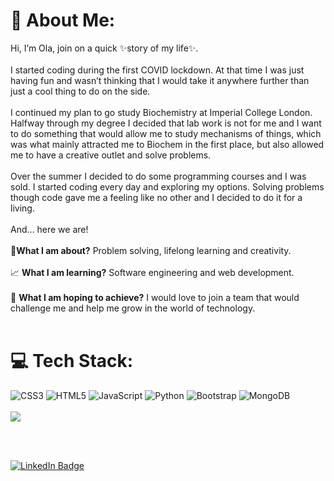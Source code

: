# 💫 About Me:
Hi, I’m Ola, join on a quick ✨story of my life✨.<br><br>I started coding during the first COVID lockdown. At that time I was just having fun and wasn’t thinking that I would take it anywhere further than just a cool thing to do on the side.<br><br>I continued my plan to go study Biochemistry at Imperial College London. Halfway through my degree I decided that lab work is not for me and I want to do something that would allow me to study mechanisms of things, which was what mainly attracted me to Biochem in the first place, but also allowed me to have a creative outlet and solve problems.<br><br>Over the summer I decided to do some programming courses and I was sold. I started coding every day and exploring my options. Solving problems though code gave me a feeling like no other and I decided to do it for a living. <br><br>And… here we are!<br><br>🔋**What I am about?** Problem solving, lifelong learning and creativity.<br><br>📈 **What I am learning?** Software engineering and web development.<br><br>🏁 **What I am hoping to achieve?** I would love to join a team that would challenge me and help me grow in the world of technology.
<br><br>
# 💻 Tech Stack:
![CSS3](https://img.shields.io/badge/css3-%231572B6.svg?style=for-the-badge&logo=css3&logoColor=white) ![HTML5](https://img.shields.io/badge/html5-%23E34F26.svg?style=for-the-badge&logo=html5&logoColor=white) ![JavaScript](https://img.shields.io/badge/javascript-%23323330.svg?style=for-the-badge&logo=javascript&logoColor=%23F7DF1E) ![Python](https://img.shields.io/badge/python-3670A0?style=for-the-badge&logo=python&logoColor=ffdd54) ![Bootstrap](https://img.shields.io/badge/bootstrap-%23563D7C.svg?style=for-the-badge&logo=bootstrap&logoColor=white) ![MongoDB](https://img.shields.io/badge/MongoDB-%234ea94b.svg?style=for-the-badge&logo=mongodb&logoColor=white)
<br><br>
![](https://github-readme-stats.vercel.app/api/top-langs/?username=aleksandra-zyto&theme=radical&hide_border=true&include_all_commits=false&count_private=false&layout=compact)

<br><br>
<div id="badges">
  <a href="https://www.linkedin.com/in/💻-aleksandra-ola-zyto-072b66224/">
    <img src="https://img.shields.io/badge/LinkedIn-blue?style=for-the-badge&logo=linkedin&logoColor=white" alt="LinkedIn Badge"/>
  </a>
</div>
